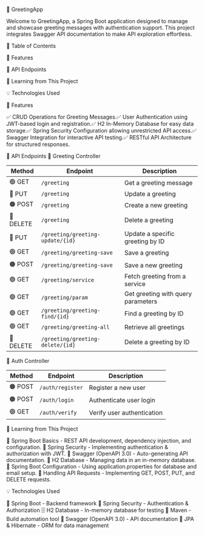 🚀 GreetingApp

Welcome to GreetingApp, a Spring Boot application designed to manage and showcase greeting messages with authentication support. This project integrates Swagger API documentation to make API exploration effortless.

📜 Table of Contents

🔹 Features

📌 API Endpoints
 
📖 Learning from This Project

💡 Technologies Used

🔹 Features

✅ CRUD Operations for Greeting Messages.✅ User Authentication using JWT-based login and registration.✅ H2 In-Memory Database for easy data storage.✅ Spring Security Configuration allowing unrestricted API access.✅ Swagger Integration for interactive API testing.✅ RESTful API Architecture for structured responses.

📌 API Endpoints
📝 Greeting Controller

| Method | Endpoint                                  | Description                          |
|--------|-------------------------------------------|--------------------------------------|
| 🟢 GET    | `/greeting`                              | Get a greeting message              |
| 🔵 PUT    | `/greeting`                              | Update a greeting                   |
| 🟠 POST   | `/greeting`                              | Create a new greeting               |
| 🔴 DELETE | `/greeting`                              | Delete a greeting                   |
| 🔵 PUT    | `/greeting/greeting-update/{id}`         | Update a specific greeting by ID    |
| 🟢 GET    | `/greeting/greeting-save`                | Save a greeting                     |
| 🟠 POST   | `/greeting/greeting-save`                | Save a new greeting                 |
| 🟢 GET    | `/greeting/service`                      | Fetch greeting from a service       |
| 🟢 GET    | `/greeting/param`                        | Get greeting with query parameters  |
| 🟢 GET    | `/greeting/greeting-find/{id}`           | Find a greeting by ID               |
| 🟢 GET    | `/greeting/greeting-all`                 | Retrieve all greetings              |
| 🔴 DELETE | `/greeting/greeting-delete/{id}`         | Delete a greeting by ID             |

🔐 Auth Controller

| Method | Endpoint            | Description                  |
|--------|---------------------|------------------------------|
| 🟠 POST   | `/auth/register`    | Register a new user         |
| 🟠 POST   | `/auth/login`       | Authenticate user login     |
| 🟢 GET    | `/auth/verify`      | Verify user authentication  |



📖 Learning from This Project

🔹 Spring Boot Basics - REST API development, dependency injection, and configuration.
🔹 Spring Security - Implementing authentication & authorization with JWT.
🔹 Swagger (OpenAPI 3.0) - Auto-generating API documentation.
🔹 H2 Database - Managing data in an in-memory database.
🔹 Spring Boot Configuration - Using application.properties for database and email setup.
🔹 Handling API Requests - Implementing GET, POST, PUT, and DELETE requests.

💡 Technologies Used

🚀 Spring Boot - Backend framework
🔐 Spring Security - Authentication & Authorization
🗄 H2 Database - In-memory database for testing
🔧 Maven - Build automation tool
📑 Swagger (OpenAPI 3.0) - API documentation
💾 JPA & Hibernate - ORM for data management

